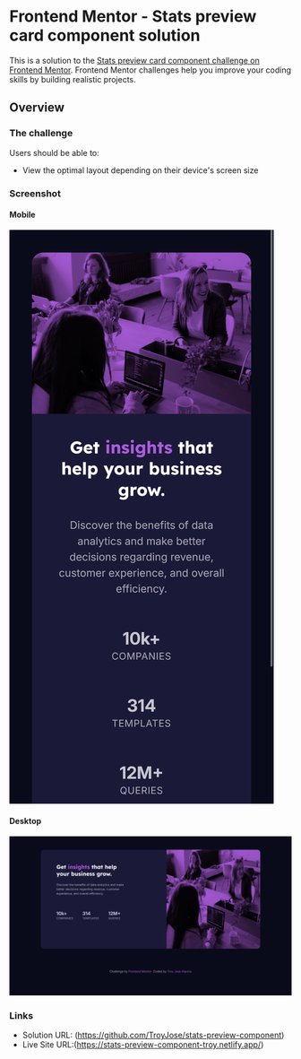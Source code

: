 # Frontend Mentor - Stats preview card component solution

This is a solution to the [Stats preview card component challenge on Frontend Mentor](https://www.frontendmentor.io/challenges/stats-preview-card-component-8JqbgoU62). Frontend Mentor challenges help you improve your coding skills by building realistic projects. 

## Overview

### The challenge

Users should be able to:

- View the optimal layout depending on their device's screen size

### Screenshot

#### Mobile

![](./images/Mobile%20screenshot.png)

#### Desktop

![](./images/Desktop%20screenshot.png)

### Links

- Solution URL: (https://github.com/TroyJose/stats-preview-component)
- Live Site URL:(https://stats-preview-component-troy.netlify.app/)
